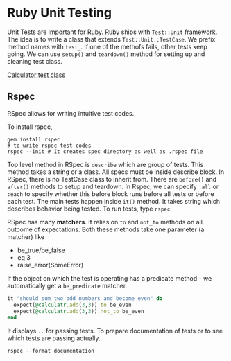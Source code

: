 # Ruby Unit Testing

Unit Tests are important for Ruby. Ruby ships with `Test::Unit` framework. The idea is to write a class that extends `Test::Unit::TestCase`. We prefix method names with `test_`. If one of the methofs fails, other tests keep going. We can use `setup()` and `teardown()` method for setting up and cleaning test class.

[Calculator test class](calculator_test.rb)

## Rspec

RSpec allows for writing intuitive test codes.

To install rspec,

```shell
gem install rspec
# to write rspec test codes
rspec --init # It creates spec directory as well as .rspec file
```

Top level method in RSpec is `describe` which are group of tests. This method takes a string or a class. All specs must be inside describe block. In RSpec, there is no TestCase class to inherit from. There are `before()` and `after()` methods to setup and teardown. In Rspec, we can specify `:all` or `:each` to specify whether this before block runs before all tests or before each test. The main tests happen inside `it()` method. It takes string which describes behavior being tested.
To run tests, type `rspec`.

RSpec has many **matchers**. It relies on `to` and `not_to` methods on all outcome of expectations. Both these methods take one parameter (a matcher) like 
- be_true/be_false
- eq 3
- raise_error(SomeError)

If the object on which the test is operating has a predicate method - we automatically get a `be_predicate` matcher.

```ruby
it "should sum two odd numbers and become even" do 
  expect(@calculatr.add(3,3)).to be_even
  expect(@calculatr.add(3,3)).not_to be_even
end
```

It displays `..` for passing tests. To prepare documentation of tests or to see which tests are passing actually.

```shell
rspec --format documentation
```

